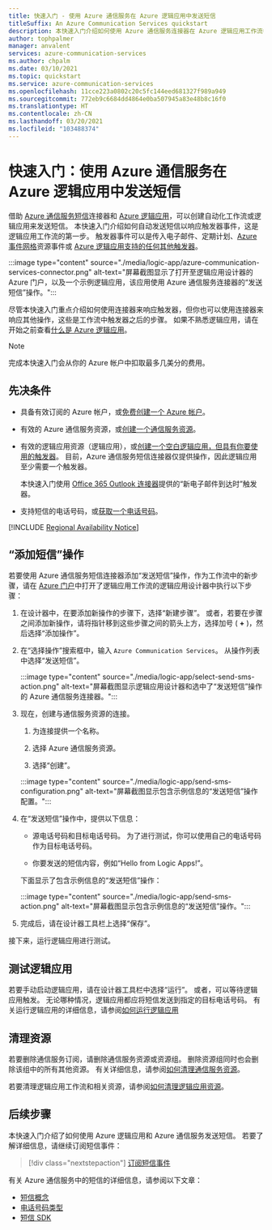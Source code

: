 ```yaml
---
title: 快速入门 - 使用 Azure 通信服务在 Azure 逻辑应用中发送短信
titleSuffix: An Azure Communication Services quickstart
description: 本快速入门介绍如何使用 Azure 通信服务连接器在 Azure 逻辑应用工作流中发送短信。
author: tophpalmer
manager: anvalent
services: azure-communication-services
ms.author: chpalm
ms.date: 03/10/2021
ms.topic: quickstart
ms.service: azure-communication-services
ms.openlocfilehash: 11cce223a0802c20c5fc144eed681327f989a949
ms.sourcegitcommit: 772eb9c6684dd4864e0ba507945a83e48b8c16f0
ms.translationtype: HT
ms.contentlocale: zh-CN
ms.lasthandoff: 03/20/2021
ms.locfileid: "103488374"
---
```

# <a name="quickstart-send-sms-messages-in-azure-logic-apps-with-azure-communication-services"></a>快速入门：使用 Azure 通信服务在 Azure 逻辑应用中发送短信

借助 [Azure 通信服务短信](../../overview.md)连接器和 [Azure 逻辑应用](../../../logic-apps/logic-apps-overview.md)，可以创建自动化工作流或逻辑应用来发送短信。 本快速入门介绍如何自动发送短信以响应触发器事件，这是逻辑应用工作流的第一步。 触发器事件可以是传入电子邮件、定期计划、[Azure 事件网格](../../../event-grid/overview.md)资源事件或 [Azure 逻辑应用支持的任何其他触发器](/connectors/connector-reference/connector-reference-logicapps-connectors)。

:::image type="content" source="./media/logic-app/azure-communication-services-connector.png" alt-text="屏幕截图显示了打开至逻辑应用设计器的 Azure 门户，以及一个示例逻辑应用，该应用使用 Azure 通信服务连接器的“发送短信”操作。":::

尽管本快速入门重点介绍如何使用连接器来响应触发器，但你也可以使用连接器来响应其他操作，这些是工作流中触发器之后的步骤。 如果不熟悉逻辑应用，请在开始之前查看[什么是 Azure 逻辑应用](../../../logic-apps/logic-apps-overview.md)。

> [!NOTE]
> 完成本快速入门会从你的 Azure 帐户中扣取最多几美分的费用。

## <a name="prerequisites"></a>先决条件

- 具备有效订阅的 Azure 帐户，或[免费创建一个 Azure 帐户](https://azure.microsoft.com/free/?WT.mc_id=A261C142F)。

- 有效的 Azure 通信服务资源，或[创建一个通信服务资源](../create-communication-resource.md)。

- 有效的逻辑应用资源（逻辑应用），或[创建一个空白逻辑应用，但具有你要使用的触发器](../../../logic-apps/quickstart-create-first-logic-app-workflow.md)。 目前，Azure 通信服务短信连接器仅提供操作，因此逻辑应用至少需要一个触发器。

  本快速入门使用 [Office 365 Outlook 连接器](/connectors/office365/)提供的“新电子邮件到达时”触发器。

- 支持短信的电话号码，或[获取一个电话号码](./get-phone-number.md)。

[!INCLUDE [Regional Availability Notice](../../includes/regional-availability-include.md)]

## <a name="add-an-sms-action"></a>“添加短信”操作

若要使用 Azure 通信服务短信连接器添加“发送短信”操作，作为工作流中的新步骤，请在 [Azure 门户](https://portal.azure.com)中打开了逻辑应用工作流的逻辑应用设计器中执行以下步骤：

1. 在设计器中，在要添加新操作的步骤下，选择“新建步骤”。 或者，若要在步骤之间添加新操作，请将指针移到这些步骤之间的箭头上方，选择加号 ( **+** )，然后选择“添加操作”。

1. 在“选择操作”搜索框中，输入 `Azure Communication Services`。 从操作列表中选择“发送短信”。

   :::image type="content" source="./media/logic-app/select-send-sms-action.png" alt-text="屏幕截图显示逻辑应用设计器和选中了“发送短信”操作的 Azure 通信服务连接器。":::

1. 现在，创建与通信服务资源的连接。

   1. 为连接提供一个名称。

   1. 选择 Azure 通信服务资源。

   1. 选择“创建”。

   :::image type="content" source="./media/logic-app/send-sms-configuration.png" alt-text="屏幕截图显示包含示例信息的“发送短信”操作配置。":::

1. 在“发送短信”操作中，提供以下信息： 

   * 源电话号码和目标电话号码。 为了进行测试，你可以使用自己的电话号码作为目标电话号码。

   * 你要发送的短信内容，例如“Hello from Logic Apps!”。

   下面显示了包含示例信息的“发送短信”操作：

   :::image type="content" source="./media/logic-app/send-sms-action.png" alt-text="屏幕截图显示包含示例信息的“发送短信”操作。":::

1. 完成后，请在设计器工具栏上选择“保存”。

接下来，运行逻辑应用进行测试。

## <a name="test-your-logic-app"></a>测试逻辑应用

若要手动启动逻辑应用，请在设计器工具栏中选择“运行”。 或者，可以等待逻辑应用触发。 无论哪种情况，逻辑应用都应将短信发送到指定的目标电话号码。 有关运行逻辑应用的详细信息，请参阅[如何运行逻辑应用](../../../logic-apps/quickstart-create-first-logic-app-workflow.md#run-your-logic-app)

## <a name="clean-up-resources"></a>清理资源

若要删除通信服务订阅，请删除通信服务资源或资源组。 删除资源组同时也会删除该组中的所有其他资源。 有关详细信息，请参阅[如何清理通信服务资源](../create-communication-resource.md#clean-up-resources)。

若要清理逻辑应用工作流和相关资源，请参阅[如何清理逻辑应用资源](../../../logic-apps/quickstart-create-first-logic-app-workflow.md#clean-up-resources)。

## <a name="next-steps"></a>后续步骤

本快速入门介绍了如何使用 Azure 逻辑应用和 Azure 通信服务发送短信。 若要了解详细信息，请继续订阅短信事件：

> [!div class="nextstepaction"]
> [订阅短信事件](./handle-sms-events.md)

有关 Azure 通信服务中的短信的详细信息，请参阅以下文章：

- [短信概念](../../concepts/telephony-sms/concepts.md)
- [电话号码类型](../../concepts/telephony-sms/plan-solution.md)
- [短信 SDK](../../concepts/telephony-sms/sdk-features.md)
